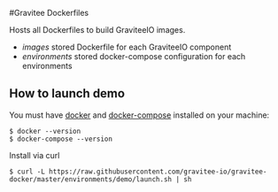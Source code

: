 #Gravitee Dockerfiles

Hosts all Dockerfiles to build GraviteeIO images.
 
  * _images_ stored Dockerfile for each GraviteeIO component
  * _environments_ stored docker-compose configuration for each environments

## How to launch demo
You must have 
  [docker](http://docs.docker.com/installation/) and
  [docker-compose](http://docs.docker.com/compose/install/)
installed on your machine:

```
$ docker --version
$ docker-compose --version
```

Install via curl
```
$ curl -L https://raw.githubusercontent.com/gravitee-io/gravitee-docker/master/environments/demo/launch.sh | sh
```
